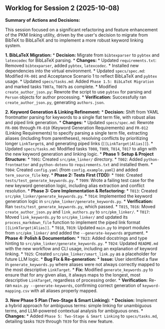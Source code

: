 ## Worklog for Session 2 (2025-10-08)

**Summary of Actions and Decisions:**

This session focused on a significant refactoring and feature enhancement of the PKM linking utility, driven by the user's decision to migrate from BibTeX to BibLaTeX and to implement a more robust keyword linking system.

**1. BibLaTeX Migration:**
    *   **Decision:** Migrate from `bibtexparser` to `pybtex` and `latexcodec` for BibLaTeX parsing.
    *   **Changes:**
        *   Updated `requirements.txt`: Removed `bibtexparser`, added `pybtex`, `latexcodec`.
        *   Installed new dependencies into the virtual environment.
        *   Updated `specs/spec.md`: Modified `FR-001` and Acceptance Scenario 1 to reflect BibLaTeX and `pybtex` usage.
        *   Updated `specs/tasks.md`: Added `Phase 1.5: BibLaTeX Migration` and marked tasks `T007a`, `T007b` as complete.
        *   Modified `create_author_json.py`: Rewrote the script to use `pybtex` for parsing and `Person` objects for author processing.
        *   **Verification:** Successfully ran `create_author_json.py`, generating `authors.json`.

**2. Keyword Generation & Linking Refinement:**
    *   **Decision:** Shift from YAML frontmatter parsing for keywords to a single flat term file, with robust alias and piped link generation.
    *   **Changes:**
        *   Updated `specs/spec.md`: Rewrote `FR-006` through `FR-010` (Keyword Generation Requirements) and `FR-012` (Linking Requirements) to specify parsing a single term file, extracting aliases (including from parentheses), resolving conflicts by prioritizing longer `LinkTarget`s, and generating piped links (`[[LinkTarget|Alias]]`).
        *   Updated `specs/tasks.md`: Modified tasks `T008`, `T009`, `T014`, `T017` to align with the new keyword generation and linking logic.
        *   **Phase 1: Setup & Project Structure:**
            *   `T001`: Created `src/pkm_linker/` directory.
            *   `T002`: Added `python-frontmatter` and `python-dotenv` to `requirements.txt` and installed them.
            *   `T004`: Created `config.yaml` (from `config.example.yaml`) and added `term_source_file` key.
        *   **Phase 2: Tests First (TDD):**
            *   `T008`: Created `tests/test_generate_keywords.py`.
            *   `T009`: Wrote a failing test case for the new keyword generation logic, including alias extraction and conflict resolution.
        *   **Phase 3: Core Implementation & Refactoring:**
            *   `T013`: Created `src/pkm_linker/generate_keywords.py`.
            *   `T014`: Implemented the keyword generation logic in `src/pkm_linker/generate_keywords.py`.
            *   **Verification:** Ran `tests/test_generate_keywords.py`, which passed.
            *   `T015`, `T016`: Moved `create_author_json.py` and `link_authors.py` to `src/pkm_linker/`.
            *   `T017`: Moved `link_keywords.py` to `src/pkm_linker/` and updated its `process_markdown_file` function to implement the piped link format `[[LinkTarget|Alias]]`.
            *   `T018`, `T019`: Updated `main.py` to import modules from `src/pkm_linker/` and added the `--generate-keywords` argument.
        *   **Phase 4: Polish & Documentation:**
            *   `T023`: Added docstrings and type hinting to `src/pkm_linker/generate_keywords.py`.
            *   `T024`: Updated `README.md` with the new workflow and CLI usage, including an explanation of keyword linking.
            *   `T025`: Created `src/pkm_linker/smart_link.py` as a placeholder for future LLM logic.
    *   **Bug Fix & Re-generation:**
        *   **Issue:** User identified a flaw in `generate_keywords.py` where aliases were not always correctly mapped to the most descriptive `LinkTarget`.
        *   **Fix:** Modified `generate_keywords.py` to ensure that for any given alias, it always maps to the longest, most descriptive `LinkTarget`, regardless of processing order.
        *   **Verification:** Re-ran `main.py --generate-keywords`, confirming correct generation of `keyword-mapping.csv` with all aliases properly mapped.

**3. New Phase 5 Plan (Two-Stage & Smart Linking):**
    *   **Decision:** Implement a hybrid approach for ambiguous terms: simple linking for unambiguous terms, and LLM-powered contextual analysis for ambiguous ones.
    *   **Changes:**
        *   Added `Phase 5: Two-Stage & Smart Linking` to `specs/tasks.md`, detailing tasks `T029` through `T039` for this new feature.

